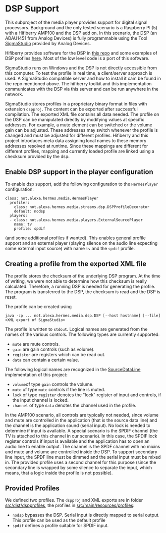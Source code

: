 # DSP Support

This subproject of the media player provides support for digital signal processors. Background and the only tested scenario is a Raspberry PI (5) with a Hifiberry AMP100 and the DSP add on. In this scenario, the DSP (an ADAU1451 from Analog Devices) is fully programmable using the Tool [SigmaStudio](https://www.analog.com/en/resources/evaluation-hardware-and-software/software/ss_sigst_02.html) provided by Analog Devices.

Hifiberry provides software for the DSP in [this repo](https://github.com/hifiberry/hifiberry-dsp) and some examples of DSP profiles [here](https://github.com/hifiberry/hifiberry-os/tree/master/buildroot/package/dspprofiles). Most of the low level code is a port of this software.

SigmaStudio runs on Windows and the DSP is not directly accessible from this computer. To test the profile in real time, a client/server approach is used. A SigmaStudio compatible server and how to install it cam be found in the repo mentioned above. The hifiberry toolkit and this implementation communicates with the DSP via this server and can be run anywhere in the network.

SigmaStudio stores profiles in a proprietary binary format in files with extension `dspproj`. The content can be exported after successful compilation. The exported XML file contains all data needed. The profile on the DSP can be manipulated directly by modifying values at specific addresses. For example, a mute element can be switched or the volume gain can be adjusted. These addresses may switch whenever the profile is changed and must be adjusted for different profiles. Hifiberry and this project introduces meta data assigning local names to these memory addresses resolved at runtime. Since these mappings are different for different profiles, mapping and currently loaded profile are linked using a checksum provided by the dsp.

## Enable DSP support in the player configuration

To enable dsp support, add the following configuration to the `HermesPlayer` configuration:

```
class: not.alexa.hermes.media.HermesPlayer
  profiler:
    class: not.alexa.hermes.media.streams.dsp.DSPProfileDecorator
    default: nodsp
  players: 
  - class: not.alexa.hermes.media.players.ExternalSourcePlayer
    name: tv
    profile: spdif
```

(and some additional profiles if wanted). This enables general profile support and an external player (playing silence on the audio line expecting some external input source) with name `tv` and the `spdif` profile.


## Creating a profile from the exported XML file

The profile stores the checksum of the underlying DSP program. At the time of writing, we were not able to determine how this checksum is really calculated. Therefore, a running DSP is needed for generating the profile. The program is transferred to the DSP, the checksum is read and the DSP is reset.

The profile can be created using

```
java -cp ... not.alexa.hermes.media.dsp.DSP [--host hostname] [--file] <XML export of SigmaStudio>
```

The profile is written to `stdout`. Logical names are generated from the names of the various controls. The following types are currently supported:

* `mute` are mute controls.
* `gain` are gain controls (such as volume).
* `register` are registers which can be read out.
* `data` can contain a certain value.

The following logical names are recognized in the [SourceDataLine](src/main/java/not/alexa/hermes/media/streams/dsp/DSPSourceDataLine.java) implementation of this project:

* `volume`of type `gain` controls the volume.
* `mute` of type `mute` controls if the line is muted.
* `lock` of type `register` denotes the "lock" register of input and controls, if the input channel is locked.
* `channel` of type `data` denotes the channel used in the profile.

In the AMP100 scenario, all controls are typically not needed, since volume and mute are controlled in the application (that is the source data line) and the channel is the application sound (serial input).
No lock is needed to determine if input is available. A special scenario is the SPDIF channel (the TV is attached to this channel in our scenario). In this case, the SPDIF lock register controls if input is available and the application has to open an audio line to enable output. The channel is the SPDF channel with no mixins and mute and volume are controlled inside the DSP. To support secondary line input, the SPDF line must be dimmed and the serial input must be mixed in. The provided profile uses a second channel for this purpose (since the secondary line is wrapped by some silence to separate the input, which means, that a logic inside the profile is not possible).

## Provided Profiles

We defined two profiles. The `dspproj` and XML exports are in folder [src/dist/dspprofiles](src/dist/dspprofiles), the profiles in [src/main/resources/profiles](src/main/resources/profiles):

* `nodsp` bypasses the DSP. Serial input is directly mapped to serial output. This profile can be used as the default profile
* `spdif` defines a profile suitable for SPDIF input.

 


